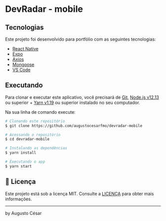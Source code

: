 # DevRadar - mobile

## Tecnologias

Este projeto foi desenvolvido para portfólio com as seguintes tecnologias:

- [React Native](https://facebook.github.io/react-native/)
- [Expo](https://expo.io)
- [Axios](https://github.com/axios/axios)
- [Mongoose](https://mongoosejs.com/)
- [VS Code][vc]

## Executando

Para clonar e executar este aplicativo, você precisará de [Git](https://git-scm.com), [Node.js v12.13][nodejs] ou superior + [Yarn v1.19][yarn] ou superior instalado no seu computador.

Na sua linha de comando execute:

```bash
# Clonando este repositório
$ git clone https://github.com/augustocesarfmo/devradar-mobile

# Acessando o repositório
$ cd devradar-mobile

# Instalando as dependências
$ yarn install

# Executando o app
$ yarn start
```

## :memo: Licença

Este projeto está sob a licença MIT. Consulte a [LICENÇA](https://github.com/fradeneto/devradar-mobile/blob/master/LICENSE) para obter mais informações.

---

by Augusto César

[nodejs]: https://nodejs.org/
[yarn]: https://yarnpkg.com/
[vc]: https://code.visualstudio.com/
